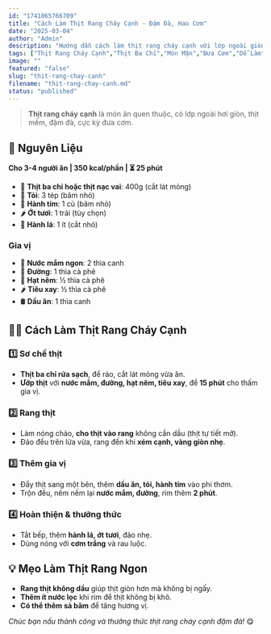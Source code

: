 ```yaml
---
id: "1741065766709"
title: "Cách Làm Thịt Rang Cháy Cạnh - Đậm Đà, Hao Cơm"
date: "2025-03-04"
author: "Admin"
description: "Hướng dẫn cách làm thịt rang cháy cạnh với lớp ngoài giòn nhẹ, bên trong mềm, thấm đẫm nước mắm đậm đà."
tags: ["Thịt Rang Cháy Cạnh","Thịt Ba Chỉ","Món Mặn","Đưa Cơm","Dễ Làm"]
image: ""
featured: "false"
slug: "thit-rang-chay-canh"
filename: "thit-rang-chay-canh.md"
status: "published"
---
```

> **Thịt rang cháy cạnh** là món ăn quen thuộc, có lớp ngoài hơi giòn, thịt mềm, đậm đà, cực kỳ đưa cơm.

## 🛒 **Nguyên Liệu**  
**Cho 3-4 người ăn | 350 kcal/phần | ⏳ 25 phút**  

- 🥩 **Thịt ba chỉ hoặc thịt nạc vai**: 400g (cắt lát mỏng)  
- 🧄 **Tỏi**: 3 tép (băm nhỏ)  
- 🧅 **Hành tím**: 1 củ (băm nhỏ)  
- 🌶️ **Ớt tươi**: 1 trái (tùy chọn)  
- 🌿 **Hành lá**: 1 ít (cắt nhỏ)  

### **Gia vị**  
- 🥄 **Nước mắm ngon**: 2 thìa canh  
- 🍯 **Đường**: 1 thìa cà phê  
- 🥢 **Hạt nêm**: ½ thìa cà phê  
- 🌶️ **Tiêu xay**: ½ thìa cà phê  
- 🛢️ **Dầu ăn**: 1 thìa canh  

## 👩‍🍳 **Cách Làm Thịt Rang Cháy Cạnh**  

### 1️⃣ **Sơ chế thịt**  
- **Thịt ba chỉ rửa sạch**, để ráo, cắt lát mỏng vừa ăn.  
- **Ướp thịt** với **nước mắm, đường, hạt nêm, tiêu xay**, để **15 phút** cho thấm gia vị.  

### 2️⃣ **Rang thịt**  
- Làm nóng chảo, **cho thịt vào rang** không cần dầu (thịt tự tiết mỡ).  
- Đảo đều trên lửa vừa, rang đến khi **xém cạnh, vàng giòn nhẹ**.  

### 3️⃣ **Thêm gia vị**  
- Đẩy thịt sang một bên, thêm **dầu ăn, tỏi, hành tím** vào phi thơm.  
- Trộn đều, nêm nếm lại **nước mắm, đường**, rim thêm **2 phút**.  

### 4️⃣ **Hoàn thiện & thưởng thức**  
- Tắt bếp, thêm **hành lá, ớt tươi**, đảo nhẹ.  
- Dùng nóng với **cơm trắng** và rau luộc.  

## 💡 **Mẹo Làm Thịt Rang Ngon**  
- **Rang thịt không dầu** giúp thịt giòn hơn mà không bị ngấy.  
- **Thêm ít nước lọc** khi rim để thịt không bị khô.  
- **Có thể thêm sả băm** để tăng hương vị.  

*Chúc bạn nấu thành công và thưởng thức thịt rang cháy cạnh đậm đà!* 😋
